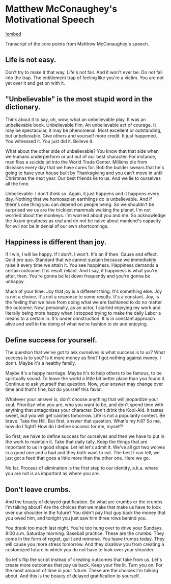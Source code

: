 # Matthew McConaughey's Motivational Speech

[!embed](https://www.youtube.com/embed/8fzGPwY40Cw)


Transcript of the core points from Matthew McConaughey's speech.

## Life is not easy.

Don't try to make it that way. Life's not fair. And it won't ever be. Do not fall into the trap. The entitlement trap of feeling like you're a victim. You are not yet over it and get on with it.

## "Unbelievable" is the most stupid word in the dictionary.

Think about it to say, oh, wow, what an unbelievable play. It was an unbelievable book. Unbelievable film. An unbelievable act of courage. It may be spectacular, it may be phenomenal. Most excellent or outstanding, but unbelievable. Give others and yourself more credit. It just happened. You witnessed it. You just did it. Believe it.

What about the other side of unbelievable? You know that that side when we humans underperform or act out of our best character. For instance, man flies a suicide jet into the World Trade Center. Millions die from diseases every day that we have cures for. Bob the builder swears that he's going to have your house built by Thanksgiving and you can't move in until Christmas the next year. Our best friends lie to us. And we lie to ourselves all the time.

Unbelievable. I don't think so. Again, it just happens and it happens every day. Nothing that we homosapien earthlings do is unbelievable. And if there's one thing you can depend on people being. So we shouldn't be surprised we us are the trickiest mammals walking the planet. I'm not worried about the monkeys. I'm worried about you and me. So acknowledge the Axum greatness as real and do not be naive about mankind's capacity for evil nor be in denial of our own shortcomings.

## Happiness is different than joy.

If I win, I will be happy. If I don't. I won't. It's an if then. Cause and effect. Quid pro quo. Standard that we cannot sustain because we immediately raise it every time we attain it. You see happiness. Happiness demands a certain outcome. It is result reliant. And I say, if happiness is what you're after, then. You're gonna be let down frequently and you're gonna be unhappy.

Much of your time. Joy that joy is a different thing. It's something else. Joy is not a choice. It's not a response to some results. It's a constant. Joy, is the feeling that we have from doing what we are fashioned to do no matter the outcome. Now, personally, as an actor, I started enjoying my work and literally being more happy when I stopped trying to make the daily Labor a means to a certain in. It's under construction. It is in constant approach alive and well in the doing of what we're fashion to do and enjoying.

## Define success for yourself.

The question that we've got to ask ourselves is what success is to us? What success is to you? Is it more money as fine? I got nothing against money. I don't. Maybe it's a healthy family.

Maybe it's a happy marriage. Maybe it's to help others to be famous, to be spiritually sound. To leave the world a little bit better place than you found it. Continue to ask yourself that question. Now, your answer may change over time and that's fine, but do yourself this favor.

Whatever your answer is, don't choose anything that will jeopardize your soul. Prioritize who you are, who you want to be, and don't spend time with anything that antagonizes your character. Don't drink the Kool-Aid. It tastes sweet, but you will get cavities tomorrow. Life is not a popularity contest. Be brave. Take the Hill. But first, answer that question. What's my hill? So me, how do I fight? How do I define success for me, myself?

So first, we have to define success for ourselves and then we have to put in the work to maintain it. Take that daily tally. Keep the things that are important to us in good shape. Let let let's admit it. We've all got two wolves in a good one and a bad and they both want to eat. The best I can tell, we just got a feed that goes a little more than the other one. Here we go.

No far. Process of elimination is the first step to our identity, a.k.a. where you are not is as important as where you are.

## Don't leave crumbs.

And the beauty of delayed gratification. So what are crumbs or the crumbs I'm talking about? Are the choices that we make that make us have to look over our shoulder in the future? You didn't pay that guy back the money that you owed him, and tonight you just saw him three rows behind you.

You drank too much last night. You're too hung over to drive your Sundays. 8:00 a.m. Saturday morning. Baseball practice. These are the crumbs. They come in the form of regret, guilt and remorse. You leave trumps today. They will cause you more stress tomorrow. And they disallow you from creating a customized future in which you do not have to look over your shoulder.

So let's flip the script instead of creating outcomes that take from us. Let's create more outcomes that pay us back. Keep your fire lit. Turn you on. For the most amount of time in your future. These are the choices I'm talking about. And this is the beauty of delayed gratification to yourself.